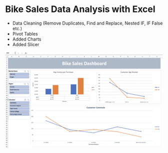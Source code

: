 # Bike Sales Data Analysis with Excel

- Data Cleaning (Remove Duplicates, Find and Replace, Nested IF, IF False etc.)
- Pivot Tables
- Added Charts
- Added Slicer

![](https://github.com/filzahusna/Bike-Sales-Dashboard/blob/main/bike_sales_dashboard.gif)
